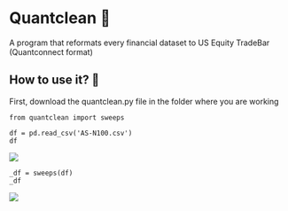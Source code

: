 # Quantclean 🧹

A program that reformats every financial dataset to US Equity TradeBar (Quantconnect format)

## How to use it? 🚀

First, download the quantclean.py file in the folder where you are working

```
from quantclean import sweeps

df = pd.read_csv('AS-N100.csv')
df
```
<img src="https://i.ibb.co/zVfYx5J/Capture.jpg"/>

```
_df = sweeps(df)
_df
```
<img src="https://i.ibb.co/YdncjPz/Capture.jpg"/>
